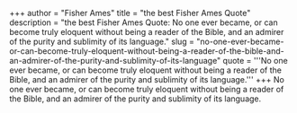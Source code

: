 +++
author = "Fisher Ames"
title = "the best Fisher Ames Quote"
description = "the best Fisher Ames Quote: No one ever became, or can become truly eloquent without being a reader of the Bible, and an admirer of the purity and sublimity of its language."
slug = "no-one-ever-became-or-can-become-truly-eloquent-without-being-a-reader-of-the-bible-and-an-admirer-of-the-purity-and-sublimity-of-its-language"
quote = '''No one ever became, or can become truly eloquent without being a reader of the Bible, and an admirer of the purity and sublimity of its language.'''
+++
No one ever became, or can become truly eloquent without being a reader of the Bible, and an admirer of the purity and sublimity of its language.
